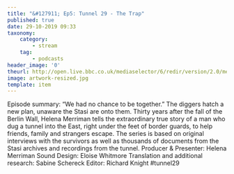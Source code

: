 ```yaml
---
title: "&#127911; Ep5: Tunnel 29 - The Trap"
published: true
date: 29-10-2019 09:33
taxonomy:
    category:
        - stream
    tag:
        - podcasts
header_image: '0'
theurl: http://open.live.bbc.co.uk/mediaselector/6/redir/version/2.0/mediaset/audio-nondrm-download/proto/http/vpid/p07r378r.mp3
image: artwork-resized.jpg
template: item
--- 
```

Episode summary: “We had no chance to be together.” The diggers hatch a new plan, unaware the Stasi are onto them. Thirty years after the fall of the Berlin Wall, Helena Merriman tells the extraordinary true story of a man who dug a tunnel into the East, right under the feet of border guards, to help friends, family and strangers escape. The series is based on original interviews with the survivors as well as thousands of documents from the Stasi archives and recordings from the tunnel. Producer & Presenter: Helena Merriman Sound Design: Eloise Whitmore Translation and additional research: Sabine Schereck Editor: Richard Knight #tunnel29
